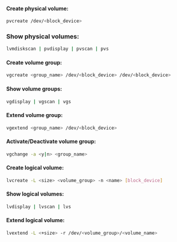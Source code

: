 #### Create physical volume:
```bash
pvcreate /dev/<block_device>
```

### Show physical volumes:
```bash
lvmdiskscan | pvdisplay | pvscan | pvs
```

#### Create volume group:
```bash
vgcreate <group_name> /dev/<block_device> /dev/<block_device>
```

#### Show volume groups:
```bash
vgdisplay | vgscan | vgs
```

#### Extend volume group:
```bash
vgextend <group_name> /dev/<block_device>
```

#### Activate/Deactivate volume group:
```bash
vgchange -a <y|n> <group_name>
```

#### Create logical volume:
```bash
lvcreate -L <size> <volume_group> -n <name> [block_device]
```

#### Show logical volumes:
```bash
lvdisplay | lvscan | lvs
```

#### Extend logical volume:
```bash
lvextend -L <+size> -r /dev/<volume_group>/<volume_name>
```
